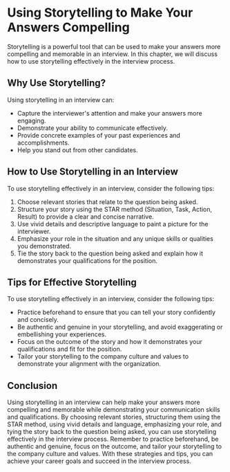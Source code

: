 Using Storytelling to Make Your Answers Compelling
================================================================================================

Storytelling is a powerful tool that can be used to make your answers more compelling and memorable in an interview. In this chapter, we will discuss how to use storytelling effectively in the interview process.

Why Use Storytelling?
---------------------

Using storytelling in an interview can:

* Capture the interviewer's attention and make your answers more engaging.
* Demonstrate your ability to communicate effectively.
* Provide concrete examples of your past experiences and accomplishments.
* Help you stand out from other candidates.

How to Use Storytelling in an Interview
---------------------------------------

To use storytelling effectively in an interview, consider the following tips:

1. Choose relevant stories that relate to the question being asked.
2. Structure your story using the STAR method (Situation, Task, Action, Result) to provide a clear and concise narrative.
3. Use vivid details and descriptive language to paint a picture for the interviewer.
4. Emphasize your role in the situation and any unique skills or qualities you demonstrated.
5. Tie the story back to the question being asked and explain how it demonstrates your qualifications for the position.

Tips for Effective Storytelling
-------------------------------

To use storytelling effectively in an interview, consider the following tips:

* Practice beforehand to ensure that you can tell your story confidently and concisely.
* Be authentic and genuine in your storytelling, and avoid exaggerating or embellishing your experiences.
* Focus on the outcome of the story and how it demonstrates your qualifications and fit for the position.
* Tailor your storytelling to the company culture and values to demonstrate your alignment with the organization.

Conclusion
----------

Using storytelling in an interview can help make your answers more compelling and memorable while demonstrating your communication skills and qualifications. By choosing relevant stories, structuring them using the STAR method, using vivid details and language, emphasizing your role, and tying the story back to the question being asked, you can use storytelling effectively in the interview process. Remember to practice beforehand, be authentic and genuine, focus on the outcome, and tailor your storytelling to the company culture and values. With these strategies and tips, you can achieve your career goals and succeed in the interview process.
